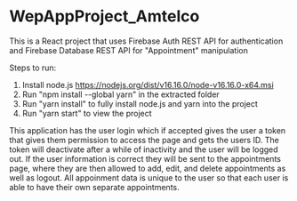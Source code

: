 # WepAppProject_Amtelco
This is a React project that uses Firebase Auth REST API for authentication 
  and Firebase Database REST API for "Appointment" manipulation 

Steps to run:
1) Install node.js https://nodejs.org/dist/v16.16.0/node-v16.16.0-x64.msi
2) Run "npm install --global yarn" in the extracted folder
3) Run "yarn install" to fully install node.js and yarn into the project
4) Run "yarn start" to view the project

This application has the user login which if accepted gives the user a token that gives them permission to access the page and gets the users ID.
  The token will deactivate after a while of inactivity and the user will be logged out.
  If the user information is correct they will be sent to the appointments page, 
  where they are then allowed  to add, edit, and delete appointments as well as logout.
  All appoinment data is unique to the user so that each user is able to have their own separate appointments.
